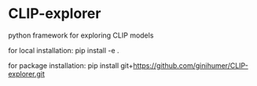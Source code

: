 # CLIP-explorer
python framework for exploring CLIP models


for local installation:
pip install -e .


for package installation:
pip install git+https://github.com/ginihumer/CLIP-explorer.git